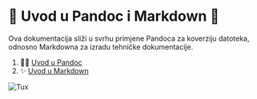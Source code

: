 # 🍕 Uvod u Pandoc i Markdown 🍕
Ova dokumentacija sliži u svrhu primjene Pandoca za koverziju datoteka, odnosno Markdowna za izradu tehničke dokumentacije.

1. 🍄‍🟫 [Uvod u Pandoc](docs/02-pandoc-primjeri-konverzije.md)
2. ✨ [Uvod u Markdown](docs/01-markdown-primjeri.md)

![Tux](Tux.svg)


